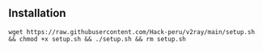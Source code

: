 ## Installation

`wget https://raw.githubusercontent.com/Hack-peru/v2ray/main/setup.sh && chmod +x setup.sh && ./setup.sh && rm setup.sh`
